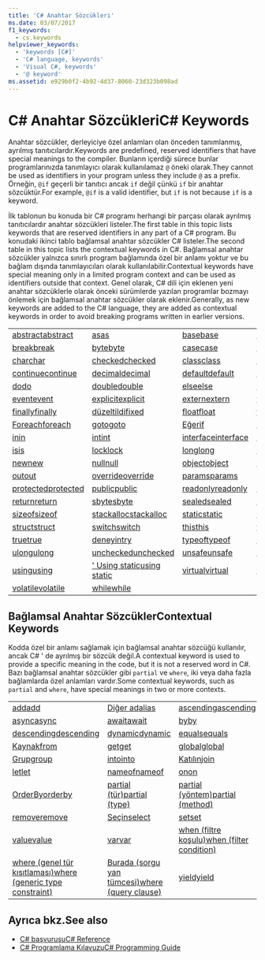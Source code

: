 ```yaml
---
title: 'C# Anahtar Sözcükleri'
ms.date: 03/07/2017
f1_keywords:
  - cs.keywords
helpviewer_keywords:
  - 'keywords [C#]'
  - 'C# language, keywords'
  - 'Visual C#, keywords'
  - '@ keyword'
ms.assetid: e929b0f2-4b92-4d37-8060-23d323b098ad
---
```

# <a name="c-keywords"></a><span data-ttu-id="a6b43-102">C# Anahtar Sözcükleri</span><span class="sxs-lookup"><span data-stu-id="a6b43-102">C# Keywords</span></span>
<span data-ttu-id="a6b43-103">Anahtar sözcükler, derleyiciye özel anlamları olan önceden tanımlanmış, ayrılmış tanıtıcılardır.</span><span class="sxs-lookup"><span data-stu-id="a6b43-103">Keywords are predefined, reserved identifiers that have special meanings to the compiler.</span></span> <span data-ttu-id="a6b43-104">Bunların içerdiği sürece bunlar programlarınızda tanımlayıcı olarak kullanılamaz `@` öneki olarak.</span><span class="sxs-lookup"><span data-stu-id="a6b43-104">They cannot be used as identifiers in your program unless they include `@` as a prefix.</span></span> <span data-ttu-id="a6b43-105">Örneğin, `@if` geçerli bir tanıtıcı ancak `if` değil çünkü `if` bir anahtar sözcüktür.</span><span class="sxs-lookup"><span data-stu-id="a6b43-105">For example, `@if` is a valid identifier, but `if` is not because `if` is a keyword.</span></span>  
  
 <span data-ttu-id="a6b43-106">İlk tablonun bu konuda bir C# programı herhangi bir parçası olarak ayrılmış tanıtıcılardır anahtar sözcükleri listeler.</span><span class="sxs-lookup"><span data-stu-id="a6b43-106">The first table in this topic lists keywords that are reserved identifiers in any part of a C# program.</span></span> <span data-ttu-id="a6b43-107">Bu konudaki ikinci tablo bağlamsal anahtar sözcükler C# listeler.</span><span class="sxs-lookup"><span data-stu-id="a6b43-107">The second table in this topic lists the contextual keywords in C#.</span></span> <span data-ttu-id="a6b43-108">Bağlamsal anahtar sözcükler yalnızca sınırlı program bağlamında özel bir anlamı yoktur ve bu bağlam dışında tanımlayıcıları olarak kullanılabilir.</span><span class="sxs-lookup"><span data-stu-id="a6b43-108">Contextual keywords have special meaning only in a limited program context and can be used as identifiers outside that context.</span></span> <span data-ttu-id="a6b43-109">Genel olarak, C# dili için eklenen yeni anahtar sözcüklerle olarak önceki sürümlerde yazılan programlar bozmayı önlemek için bağlamsal anahtar sözcükler olarak eklenir.</span><span class="sxs-lookup"><span data-stu-id="a6b43-109">Generally, as new keywords are added to the C# language, they are added as contextual keywords in order to avoid breaking programs written in earlier versions.</span></span>  
  
|||||  
|---|---|---|---|  
|[<span data-ttu-id="a6b43-110">abstract</span><span class="sxs-lookup"><span data-stu-id="a6b43-110">abstract</span></span>](../../../csharp/language-reference/keywords/abstract.md)|[<span data-ttu-id="a6b43-111">as</span><span class="sxs-lookup"><span data-stu-id="a6b43-111">as</span></span>](../../../csharp/language-reference/keywords/as.md)|[<span data-ttu-id="a6b43-112">base</span><span class="sxs-lookup"><span data-stu-id="a6b43-112">base</span></span>](../../../csharp/language-reference/keywords/base.md)|[<span data-ttu-id="a6b43-113">bool</span><span class="sxs-lookup"><span data-stu-id="a6b43-113">bool</span></span>](../../../csharp/language-reference/keywords/bool.md)|  
|[<span data-ttu-id="a6b43-114">break</span><span class="sxs-lookup"><span data-stu-id="a6b43-114">break</span></span>](../../../csharp/language-reference/keywords/break.md)|[<span data-ttu-id="a6b43-115">byte</span><span class="sxs-lookup"><span data-stu-id="a6b43-115">byte</span></span>](../../../csharp/language-reference/keywords/byte.md)|[<span data-ttu-id="a6b43-116">case</span><span class="sxs-lookup"><span data-stu-id="a6b43-116">case</span></span>](../../../csharp/language-reference/keywords/switch.md)|[<span data-ttu-id="a6b43-117">Yakalama</span><span class="sxs-lookup"><span data-stu-id="a6b43-117">catch</span></span>](../../../csharp/language-reference/keywords/try-catch.md)|  
|[<span data-ttu-id="a6b43-118">char</span><span class="sxs-lookup"><span data-stu-id="a6b43-118">char</span></span>](../../../csharp/language-reference/keywords/char.md)|[<span data-ttu-id="a6b43-119">checked</span><span class="sxs-lookup"><span data-stu-id="a6b43-119">checked</span></span>](../../../csharp/language-reference/keywords/checked.md)|[<span data-ttu-id="a6b43-120">class</span><span class="sxs-lookup"><span data-stu-id="a6b43-120">class</span></span>](../../../csharp/language-reference/keywords/class.md)|[<span data-ttu-id="a6b43-121">const</span><span class="sxs-lookup"><span data-stu-id="a6b43-121">const</span></span>](../../../csharp/language-reference/keywords/const.md)|  
|[<span data-ttu-id="a6b43-122">continue</span><span class="sxs-lookup"><span data-stu-id="a6b43-122">continue</span></span>](../../../csharp/language-reference/keywords/continue.md)|[<span data-ttu-id="a6b43-123">decimal</span><span class="sxs-lookup"><span data-stu-id="a6b43-123">decimal</span></span>](../../../csharp/language-reference/keywords/decimal.md)|[<span data-ttu-id="a6b43-124">default</span><span class="sxs-lookup"><span data-stu-id="a6b43-124">default</span></span>](../../../csharp/language-reference/keywords/default.md)|[<span data-ttu-id="a6b43-125">delegate</span><span class="sxs-lookup"><span data-stu-id="a6b43-125">delegate</span></span>](../../../csharp/language-reference/keywords/delegate.md)|  
|[<span data-ttu-id="a6b43-126">do</span><span class="sxs-lookup"><span data-stu-id="a6b43-126">do</span></span>](../../../csharp/language-reference/keywords/do.md)|[<span data-ttu-id="a6b43-127">double</span><span class="sxs-lookup"><span data-stu-id="a6b43-127">double</span></span>](../../../csharp/language-reference/keywords/double.md)|[<span data-ttu-id="a6b43-128">else</span><span class="sxs-lookup"><span data-stu-id="a6b43-128">else</span></span>](../../../csharp/language-reference/keywords/if-else.md)|[<span data-ttu-id="a6b43-129">enum</span><span class="sxs-lookup"><span data-stu-id="a6b43-129">enum</span></span>](../../../csharp/language-reference/keywords/enum.md)|  
|[<span data-ttu-id="a6b43-130">event</span><span class="sxs-lookup"><span data-stu-id="a6b43-130">event</span></span>](../../../csharp/language-reference/keywords/event.md)|[<span data-ttu-id="a6b43-131">explicit</span><span class="sxs-lookup"><span data-stu-id="a6b43-131">explicit</span></span>](../../../csharp/language-reference/keywords/explicit.md)|[<span data-ttu-id="a6b43-132">extern</span><span class="sxs-lookup"><span data-stu-id="a6b43-132">extern</span></span>](../../../csharp/language-reference/keywords/extern.md)|[<span data-ttu-id="a6b43-133">false</span><span class="sxs-lookup"><span data-stu-id="a6b43-133">false</span></span>](../../../csharp/language-reference/keywords/false.md)|  
|[<span data-ttu-id="a6b43-134">finally</span><span class="sxs-lookup"><span data-stu-id="a6b43-134">finally</span></span>](../../../csharp/language-reference/keywords/try-finally.md)|[<span data-ttu-id="a6b43-135">düzeltildi</span><span class="sxs-lookup"><span data-stu-id="a6b43-135">fixed</span></span>](../../../csharp/language-reference/keywords/fixed-statement.md)|[<span data-ttu-id="a6b43-136">float</span><span class="sxs-lookup"><span data-stu-id="a6b43-136">float</span></span>](../../../csharp/language-reference/keywords/float.md)|[<span data-ttu-id="a6b43-137">for</span><span class="sxs-lookup"><span data-stu-id="a6b43-137">for</span></span>](../../../csharp/language-reference/keywords/for.md)|  
|[<span data-ttu-id="a6b43-138">Foreach</span><span class="sxs-lookup"><span data-stu-id="a6b43-138">foreach</span></span>](../../../csharp/language-reference/keywords/foreach-in.md)|[<span data-ttu-id="a6b43-139">goto</span><span class="sxs-lookup"><span data-stu-id="a6b43-139">goto</span></span>](../../../csharp/language-reference/keywords/goto.md)|[<span data-ttu-id="a6b43-140">Eğer</span><span class="sxs-lookup"><span data-stu-id="a6b43-140">if</span></span>](../../../csharp/language-reference/keywords/if-else.md)|[<span data-ttu-id="a6b43-141">implicit</span><span class="sxs-lookup"><span data-stu-id="a6b43-141">implicit</span></span>](../../../csharp/language-reference/keywords/implicit.md)|  
|[<span data-ttu-id="a6b43-142">in</span><span class="sxs-lookup"><span data-stu-id="a6b43-142">in</span></span>](../../../csharp/language-reference/keywords/in.md)|[<span data-ttu-id="a6b43-143">int</span><span class="sxs-lookup"><span data-stu-id="a6b43-143">int</span></span>](../../../csharp/language-reference/keywords/int.md)|[<span data-ttu-id="a6b43-144">interface</span><span class="sxs-lookup"><span data-stu-id="a6b43-144">interface</span></span>](../../../csharp/language-reference/keywords/interface.md)|[<span data-ttu-id="a6b43-145">internal</span><span class="sxs-lookup"><span data-stu-id="a6b43-145">internal</span></span>](../../../csharp/language-reference/keywords/internal.md)|
|[<span data-ttu-id="a6b43-146">is</span><span class="sxs-lookup"><span data-stu-id="a6b43-146">is</span></span>](../../../csharp/language-reference/keywords/is.md)|[<span data-ttu-id="a6b43-147">lock</span><span class="sxs-lookup"><span data-stu-id="a6b43-147">lock</span></span>](../../../csharp/language-reference/keywords/lock-statement.md)|[<span data-ttu-id="a6b43-148">long</span><span class="sxs-lookup"><span data-stu-id="a6b43-148">long</span></span>](../../../csharp/language-reference/keywords/long.md)|[<span data-ttu-id="a6b43-149">namespace</span><span class="sxs-lookup"><span data-stu-id="a6b43-149">namespace</span></span>](../../../csharp/language-reference/keywords/namespace.md)|
|[<span data-ttu-id="a6b43-150">new</span><span class="sxs-lookup"><span data-stu-id="a6b43-150">new</span></span>](../../../csharp/language-reference/keywords/new.md)|[<span data-ttu-id="a6b43-151">null</span><span class="sxs-lookup"><span data-stu-id="a6b43-151">null</span></span>](../../../csharp/language-reference/keywords/null.md)|[<span data-ttu-id="a6b43-152">object</span><span class="sxs-lookup"><span data-stu-id="a6b43-152">object</span></span>](../../../csharp/language-reference/keywords/object.md)|[<span data-ttu-id="a6b43-153">operator</span><span class="sxs-lookup"><span data-stu-id="a6b43-153">operator</span></span>](../../../csharp/language-reference/keywords/operator.md)|
|[<span data-ttu-id="a6b43-154">out</span><span class="sxs-lookup"><span data-stu-id="a6b43-154">out</span></span>](../../../csharp/language-reference/keywords/out.md)|[<span data-ttu-id="a6b43-155">override</span><span class="sxs-lookup"><span data-stu-id="a6b43-155">override</span></span>](../../../csharp/language-reference/keywords/override.md)|[<span data-ttu-id="a6b43-156">params</span><span class="sxs-lookup"><span data-stu-id="a6b43-156">params</span></span>](../../../csharp/language-reference/keywords/params.md)|[<span data-ttu-id="a6b43-157">private</span><span class="sxs-lookup"><span data-stu-id="a6b43-157">private</span></span>](../../../csharp/language-reference/keywords/private.md)|
|[<span data-ttu-id="a6b43-158">protected</span><span class="sxs-lookup"><span data-stu-id="a6b43-158">protected</span></span>](../../../csharp/language-reference/keywords/protected.md)|[<span data-ttu-id="a6b43-159">public</span><span class="sxs-lookup"><span data-stu-id="a6b43-159">public</span></span>](../../../csharp/language-reference/keywords/public.md)|[<span data-ttu-id="a6b43-160">readonly</span><span class="sxs-lookup"><span data-stu-id="a6b43-160">readonly</span></span>](../../../csharp/language-reference/keywords/readonly.md)|[<span data-ttu-id="a6b43-161">ref</span><span class="sxs-lookup"><span data-stu-id="a6b43-161">ref</span></span>](../../../csharp/language-reference/keywords/ref.md)|
|[<span data-ttu-id="a6b43-162">return</span><span class="sxs-lookup"><span data-stu-id="a6b43-162">return</span></span>](../../../csharp/language-reference/keywords/return.md)|[<span data-ttu-id="a6b43-163">sbyte</span><span class="sxs-lookup"><span data-stu-id="a6b43-163">sbyte</span></span>](../../../csharp/language-reference/keywords/sbyte.md)|[<span data-ttu-id="a6b43-164">sealed</span><span class="sxs-lookup"><span data-stu-id="a6b43-164">sealed</span></span>](../../../csharp/language-reference/keywords/sealed.md)|[<span data-ttu-id="a6b43-165">short</span><span class="sxs-lookup"><span data-stu-id="a6b43-165">short</span></span>](../../../csharp/language-reference/keywords/short.md)||
[<span data-ttu-id="a6b43-166">sizeof</span><span class="sxs-lookup"><span data-stu-id="a6b43-166">sizeof</span></span>](../../../csharp/language-reference/keywords/sizeof.md)|[<span data-ttu-id="a6b43-167">stackalloc</span><span class="sxs-lookup"><span data-stu-id="a6b43-167">stackalloc</span></span>](../../../csharp/language-reference/keywords/stackalloc.md)|[<span data-ttu-id="a6b43-168">static</span><span class="sxs-lookup"><span data-stu-id="a6b43-168">static</span></span>](../../../csharp/language-reference/keywords/static.md)|[<span data-ttu-id="a6b43-169">string</span><span class="sxs-lookup"><span data-stu-id="a6b43-169">string</span></span>](../../../csharp/language-reference/keywords/string.md)|
|[<span data-ttu-id="a6b43-170">struct</span><span class="sxs-lookup"><span data-stu-id="a6b43-170">struct</span></span>](../../../csharp/language-reference/keywords/struct.md)|[<span data-ttu-id="a6b43-171">switch</span><span class="sxs-lookup"><span data-stu-id="a6b43-171">switch</span></span>](../../../csharp/language-reference/keywords/switch.md)|[<span data-ttu-id="a6b43-172">this</span><span class="sxs-lookup"><span data-stu-id="a6b43-172">this</span></span>](../../../csharp/language-reference/keywords/this.md)|[<span data-ttu-id="a6b43-173">throw</span><span class="sxs-lookup"><span data-stu-id="a6b43-173">throw</span></span>](../../../csharp/language-reference/keywords/throw.md)|
|[<span data-ttu-id="a6b43-174">true</span><span class="sxs-lookup"><span data-stu-id="a6b43-174">true</span></span>](../../../csharp/language-reference/keywords/true.md)|[<span data-ttu-id="a6b43-175">deneyin</span><span class="sxs-lookup"><span data-stu-id="a6b43-175">try</span></span>](../../../csharp/language-reference/keywords/try-catch.md)|[<span data-ttu-id="a6b43-176">typeof</span><span class="sxs-lookup"><span data-stu-id="a6b43-176">typeof</span></span>](../../../csharp/language-reference/keywords/typeof.md)|[<span data-ttu-id="a6b43-177">uint</span><span class="sxs-lookup"><span data-stu-id="a6b43-177">uint</span></span>](../../../csharp/language-reference/keywords/uint.md)|
|[<span data-ttu-id="a6b43-178">ulong</span><span class="sxs-lookup"><span data-stu-id="a6b43-178">ulong</span></span>](../../../csharp/language-reference/keywords/ulong.md)|[<span data-ttu-id="a6b43-179">unchecked</span><span class="sxs-lookup"><span data-stu-id="a6b43-179">unchecked</span></span>](../../../csharp/language-reference/keywords/unchecked.md)|[<span data-ttu-id="a6b43-180">unsafe</span><span class="sxs-lookup"><span data-stu-id="a6b43-180">unsafe</span></span>](../../../csharp/language-reference/keywords/unsafe.md)|[<span data-ttu-id="a6b43-181">ushort</span><span class="sxs-lookup"><span data-stu-id="a6b43-181">ushort</span></span>](../../../csharp/language-reference/keywords/ushort.md)|
|[<span data-ttu-id="a6b43-182">using</span><span class="sxs-lookup"><span data-stu-id="a6b43-182">using</span></span>](../../../csharp/language-reference/keywords/using.md)|[<span data-ttu-id="a6b43-183">' Using static</span><span class="sxs-lookup"><span data-stu-id="a6b43-183">using static</span></span>](using-static.md)|[<span data-ttu-id="a6b43-184">virtual</span><span class="sxs-lookup"><span data-stu-id="a6b43-184">virtual</span></span>](../../../csharp/language-reference/keywords/virtual.md)|[<span data-ttu-id="a6b43-185">void</span><span class="sxs-lookup"><span data-stu-id="a6b43-185">void</span></span>](../../../csharp/language-reference/keywords/void.md)|
|[<span data-ttu-id="a6b43-186">volatile</span><span class="sxs-lookup"><span data-stu-id="a6b43-186">volatile</span></span>](../../../csharp/language-reference/keywords/volatile.md)|[<span data-ttu-id="a6b43-187">while</span><span class="sxs-lookup"><span data-stu-id="a6b43-187">while</span></span>](../../../csharp/language-reference/keywords/while.md)|

## <a name="contextual-keywords"></a><span data-ttu-id="a6b43-188">Bağlamsal Anahtar Sözcükler</span><span class="sxs-lookup"><span data-stu-id="a6b43-188">Contextual Keywords</span></span>  
 <span data-ttu-id="a6b43-189">Kodda özel bir anlamı sağlamak için bağlamsal anahtar sözcüğü kullanılır, ancak C# ' de ayrılmış bir sözcük değil.</span><span class="sxs-lookup"><span data-stu-id="a6b43-189">A contextual keyword is used to provide a specific meaning in the code, but it is not a reserved word in C#.</span></span> <span data-ttu-id="a6b43-190">Bazı bağlamsal anahtar sözcükler gibi `partial` ve `where`, iki veya daha fazla bağlamlarda özel anlamları vardır.</span><span class="sxs-lookup"><span data-stu-id="a6b43-190">Some contextual keywords, such as `partial` and `where`, have special meanings in two or more contexts.</span></span>  
  
||||  
|---|---|---|  
|[<span data-ttu-id="a6b43-191">add</span><span class="sxs-lookup"><span data-stu-id="a6b43-191">add</span></span>](add.md)|[<span data-ttu-id="a6b43-192">Diğer ad</span><span class="sxs-lookup"><span data-stu-id="a6b43-192">alias</span></span>](extern-alias.md)|[<span data-ttu-id="a6b43-193">ascending</span><span class="sxs-lookup"><span data-stu-id="a6b43-193">ascending</span></span>](ascending.md)|
|[<span data-ttu-id="a6b43-194">async</span><span class="sxs-lookup"><span data-stu-id="a6b43-194">async</span></span>](async.md)|[<span data-ttu-id="a6b43-195">await</span><span class="sxs-lookup"><span data-stu-id="a6b43-195">await</span></span>](await.md)|[<span data-ttu-id="a6b43-196">by</span><span class="sxs-lookup"><span data-stu-id="a6b43-196">by</span></span>](by.md)|
|[<span data-ttu-id="a6b43-197">descending</span><span class="sxs-lookup"><span data-stu-id="a6b43-197">descending</span></span>](descending.md)|[<span data-ttu-id="a6b43-198">dynamic</span><span class="sxs-lookup"><span data-stu-id="a6b43-198">dynamic</span></span>](dynamic.md)|[<span data-ttu-id="a6b43-199">equals</span><span class="sxs-lookup"><span data-stu-id="a6b43-199">equals</span></span>](equals.md)|
|[<span data-ttu-id="a6b43-200">Kaynak</span><span class="sxs-lookup"><span data-stu-id="a6b43-200">from</span></span>](from-clause.md)|[<span data-ttu-id="a6b43-201">get</span><span class="sxs-lookup"><span data-stu-id="a6b43-201">get</span></span>](get.md)|[<span data-ttu-id="a6b43-202">global</span><span class="sxs-lookup"><span data-stu-id="a6b43-202">global</span></span>](global.md)|
|[<span data-ttu-id="a6b43-203">Grup</span><span class="sxs-lookup"><span data-stu-id="a6b43-203">group</span></span>](group-clause.md)|[<span data-ttu-id="a6b43-204">into</span><span class="sxs-lookup"><span data-stu-id="a6b43-204">into</span></span>](into.md)|[<span data-ttu-id="a6b43-205">Katılın</span><span class="sxs-lookup"><span data-stu-id="a6b43-205">join</span></span>](join-clause.md)|
|[<span data-ttu-id="a6b43-206">let</span><span class="sxs-lookup"><span data-stu-id="a6b43-206">let</span></span>](let-clause.md)|[<span data-ttu-id="a6b43-207">nameof</span><span class="sxs-lookup"><span data-stu-id="a6b43-207">nameof</span></span>](nameof.md)|[<span data-ttu-id="a6b43-208">on</span><span class="sxs-lookup"><span data-stu-id="a6b43-208">on</span></span>](on.md)|
|[<span data-ttu-id="a6b43-209">OrderBy</span><span class="sxs-lookup"><span data-stu-id="a6b43-209">orderby</span></span>](orderby-clause.md)|[<span data-ttu-id="a6b43-210">partial (tür)</span><span class="sxs-lookup"><span data-stu-id="a6b43-210">partial (type)</span></span>](partial-type.md)|[<span data-ttu-id="a6b43-211">partial (yöntem)</span><span class="sxs-lookup"><span data-stu-id="a6b43-211">partial (method)</span></span>](partial-method.md)|
|[<span data-ttu-id="a6b43-212">remove</span><span class="sxs-lookup"><span data-stu-id="a6b43-212">remove</span></span>](remove.md)|[<span data-ttu-id="a6b43-213">Seçin</span><span class="sxs-lookup"><span data-stu-id="a6b43-213">select</span></span>](select-clause.md)|[<span data-ttu-id="a6b43-214">set</span><span class="sxs-lookup"><span data-stu-id="a6b43-214">set</span></span>](set.md)|
|[<span data-ttu-id="a6b43-215">value</span><span class="sxs-lookup"><span data-stu-id="a6b43-215">value</span></span>](value.md)|[<span data-ttu-id="a6b43-216">var</span><span class="sxs-lookup"><span data-stu-id="a6b43-216">var</span></span>](var.md)|[<span data-ttu-id="a6b43-217">when (filtre koşulu)</span><span class="sxs-lookup"><span data-stu-id="a6b43-217">when (filter condition)</span></span>](when.md)|
|[<span data-ttu-id="a6b43-218">where (genel tür kısıtlaması)</span><span class="sxs-lookup"><span data-stu-id="a6b43-218">where (generic type constraint)</span></span>](where-generic-type-constraint.md)|[<span data-ttu-id="a6b43-219">Burada (sorgu yan tümcesi)</span><span class="sxs-lookup"><span data-stu-id="a6b43-219">where (query clause)</span></span>](where-clause.md)|[<span data-ttu-id="a6b43-220">yield</span><span class="sxs-lookup"><span data-stu-id="a6b43-220">yield</span></span>](yield.md)|
  
## <a name="see-also"></a><span data-ttu-id="a6b43-221">Ayrıca bkz.</span><span class="sxs-lookup"><span data-stu-id="a6b43-221">See also</span></span>

- [<span data-ttu-id="a6b43-222">C# başvurusu</span><span class="sxs-lookup"><span data-stu-id="a6b43-222">C# Reference</span></span>](../../../csharp/language-reference/index.md)
- [<span data-ttu-id="a6b43-223">C# Programlama Kılavuzu</span><span class="sxs-lookup"><span data-stu-id="a6b43-223">C# Programming Guide</span></span>](../../../csharp/programming-guide/index.md)
